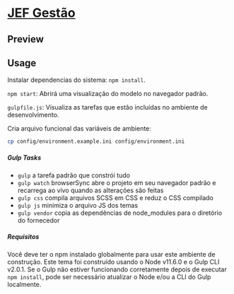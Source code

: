 # [JEF Gestão](https://github.com/JoaoPedroSH/JEF-Gestao)

## Preview


## Usage

Instalar dependencias do sistema: `npm install`.

`npm start`: Abrirá uma visualização do modelo no navegador padrão.

`gulpfile.js`: Visualiza as tarefas que estão incluídas no ambiente de desenvolvimento.

Cria arquivo funcional das variáveis de ambiente: 
````sh 
cp config/environment.example.ini config/environment.ini 
````

##### Gulp Tasks

* `gulp` a tarefa padrão que constrói tudo
* `gulp watch` browserSync abre o projeto em seu navegador padrão e recarrega ao vivo quando as alterações são feitas
* `gulp css` compila arquivos SCSS em CSS e reduz o CSS compilado
* `gulp js` minimiza o arquivo JS dos temas
* `gulp vendor` copia as dependências de node_modules para o diretório do fornecedor

##### Requisitos
Você deve ter o npm instalado globalmente para usar este ambiente de construção. Este tema foi construído usando o Node v11.6.0 e o Gulp CLI v2.0.1. 
Se o Gulp não estiver funcionando corretamente depois de executar `npm install`, pode ser necessário atualizar o Node e/ou a CLI do Gulp localmente.
